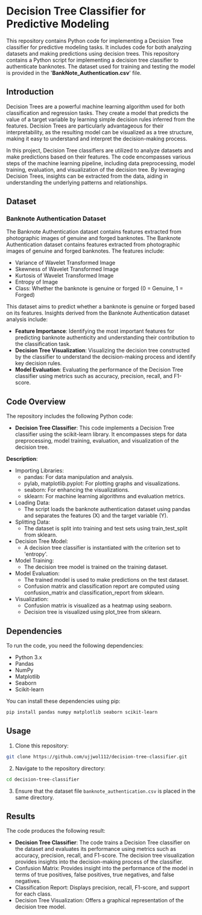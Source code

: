 # Decision Tree Classifier for Predictive Modeling

This repository contains Python code for implementing a Decision Tree classifier for predictive modeling tasks. It includes code for both analyzing datasets and making predictions using decision trees. This repository contains a Python script for implementing a decision tree classifier to authenticate banknotes. The dataset used for training and testing the model is provided in the '**BankNote_Authentication.csv**' file.

## Introduction

Decision Trees are a powerful machine learning algorithm used for both classification and regression tasks. They create a model that predicts the value of a target variable by learning simple decision rules inferred from the features. Decision Trees are particularly advantageous for their interpretability, as the resulting model can be visualized as a tree structure, making it easy to understand and interpret the decision-making process.

In this project, Decision Tree classifiers are utilized to analyze datasets and make predictions based on their features. The code encompasses various steps of the machine learning pipeline, including data preprocessing, model training, evaluation, and visualization of the decision tree. By leveraging Decision Trees, insights can be extracted from the data, aiding in understanding the underlying patterns and relationships.

## Dataset

### Banknote Authentication Dataset

The Banknote Authentication dataset contains features extracted from photographic images of genuine and forged banknotes. The Banknote Authentication dataset contains features extracted from photographic images of genuine and forged banknotes. The features include:

- Variance of Wavelet Transformed Image
- Skewness of Wavelet Transformed Image
- Kurtosis of Wavelet Transformed Image
- Entropy of Image
- Class: Whether the banknote is genuine or forged (0 = Genuine, 1 = Forged)

This dataset aims to predict whether a banknote is genuine or forged based on its features. Insights derived from the Banknote Authentication dataset analysis include:

- **Feature Importance**: Identifying the most important features for predicting banknote authenticity and understanding their contribution to the classification task.
- **Decision Tree Visualization**: Visualizing the decision tree constructed by the classifier to understand the decision-making process and identify key decision rules.
- **Model Evaluation**: Evaluating the performance of the Decision Tree classifier using metrics such as accuracy, precision, recall, and F1-score.

## Code Overview

The repository includes the following Python code:

- **Decision Tree Classifier**: This code implements a Decision Tree classifier using the scikit-learn library. It encompasses steps for data preprocessing, model training, evaluation, and visualization of the decision tree.

**Description**:

- Importing Libraries:
  - pandas: For data manipulation and analysis.
  - pylab, matplotlib.pyplot: For plotting graphs and visualizations.
  - seaborn: For enhancing the visualizations.
  - sklearn: For machine learning algorithms and evaluation metrics.
- Loading Data:
  - The script loads the banknote authentication dataset using pandas and separates the features (X) and the target variable (Y).
- Splitting Data:
  - The dataset is split into training and test sets using train_test_split from sklearn.
- Decision Tree Model:
  - A decision tree classifier is instantiated with the criterion set to 'entropy'.
- Model Training:
  - The decision tree model is trained on the training dataset.
- Model Evaluation:
  - The trained model is used to make predictions on the test dataset.
  - Confusion matrix and classification report are computed using confusion_matrix and classification_report from sklearn.
- Visualization:
  - Confusion matrix is visualized as a heatmap using seaborn.
  - Decision tree is visualized using plot_tree from sklearn.

## Dependencies

To run the code, you need the following dependencies:

- Python 3.x
- Pandas
- NumPy
- Matplotlib
- Seaborn
- Scikit-learn

You can install these dependencies using pip:

```bash
pip install pandas numpy matplotlib seaborn scikit-learn
```

## Usage

1. Clone this repository:

```bash
git clone https://github.com/ujjwol112/decision-tree-classifier.git
```

2. Navigate to the repository directory:

```bash
cd decision-tree-classifier
```

3. Ensure that the dataset file `banknote_authentication.csv` is placed in the same directory.


## Results

The code produces the following result:

- **Decision Tree Classifier**: The code trains a Decision Tree classifier on the dataset and evaluates its performance using metrics such as accuracy, precision, recall, and F1-score. The decision tree visualization provides insights into the decision-making process of the classifier.
- Confusion Matrix: Provides insight into the performance of the model in terms of true positives, false positives, true negatives, and false negatives.
- Classification Report: Displays precision, recall, F1-score, and support for each class.
- Decision Tree Visualization: Offers a graphical representation of the decision tree model.
